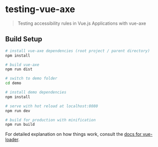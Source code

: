 # testing-vue-axe

> Testing accessibility rules in  Vue.js Applications with vue-axe

## Build Setup

``` bash
# install vue-axe dependencies (root project / parent directory)
npm install

# build vue-axe
npm run dist

# switch to demo folder
cd demo

# install demo dependencies
npm install

# serve with hot reload at localhost:8080
npm run dev

# build for production with minification
npm run build
```

For detailed explanation on how things work, consult the [docs for vue-loader](http://vuejs.github.io/vue-loader).

